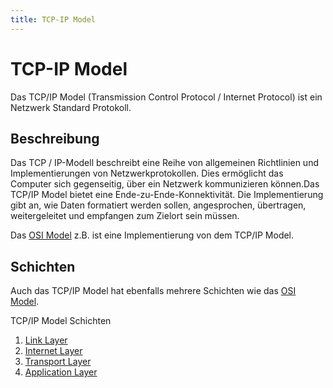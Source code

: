```yaml
---
title: TCP-IP Model
---
```


# TCP-IP Model

Das TCP/IP Model (Transmission Control Protocol / Internet Protocol) ist
ein Netzwerk Standard Protokoll.

## Beschreibung

Das TCP / IP-Modell beschreibt eine Reihe von allgemeinen Richtlinien
und Implementierungen von Netzwerkprotokollen. Dies ermöglicht das
Computer sich gegenseitig, über ein Netzwerk kommunizieren können.Das
TCP/IP Model bietet eine Ende-zu-Ende-Konnektivität. Die Implementierung
gibt an, wie Daten formatiert werden sollen, angesprochen, übertragen,
weitergeleitet und empfangen zum Zielort sein müssen.

Das [OSI Model](/OSI_Model) z.B. ist eine Implementierung von dem TCP/IP Model.

## Schichten

Auch das TCP/IP Model hat ebenfalls mehrere Schichten wie das [OSI
Model](/OSI_Model).

TCP/IP Model Schichten

1.  [Link Layer]
2.  [Internet Layer]
3.  [Transport Layer]
4.  [Application Layer]

  [Link Layer]: Link_Layer "wikilink"
  [Internet Layer]: Internet_Layer "wikilink"
  [Transport Layer]: Transport_Layer "wikilink"
  [Application Layer]: Application_Layer "wikilink"
